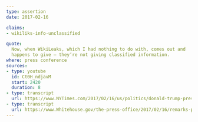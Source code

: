 ```yaml
---
type: assertion
date: 2017-02-16

claims:
- wikiliks-info-unclassified

quote:
  Now, when WikiLeaks, which I had nothing to do with, comes out and
  happens to give — they’re not giving classified information.
where: press conference
sources:
- type: youtube
  id: Ct0H_ndjavM
  start: 2420
  duration: 8
- type: transcript
  url: https://www.NYTimes.com/2017/02/16/us/politics/donald-trump-press-conference-transcript.html
- type: transcript
  url: https://www.Whitehouse.gov/the-press-office/2017/02/16/remarks-president-trump-press-conference
---
```

